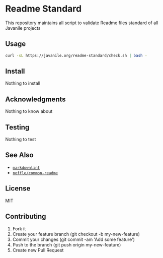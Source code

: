 # Readme Standard

This repository maintains all script to validate
Readme files standard of all Javanile projects

## Usage

```bash
curl -sL https://javanile.org/readme-standard/check.sh | bash -
```

## Install

Nothing to install

## Acknowledgments

Nothing to know about

## Testing

Nothing to test

## See Also

- [`markdownlint`](https://github.com/markdownlint/markdownlint)
- [`noffle/common-readme`](https://github.com/noffle/common-readme)

## License

MIT

## Contributing

1. Fork it
2. Create your feature branch (git checkout -b my-new-feature)
3. Commit your changes (git commit -am 'Add some feature')
4. Push to the branch (git push origin my-new-feature)
5. Create new Pull Request
